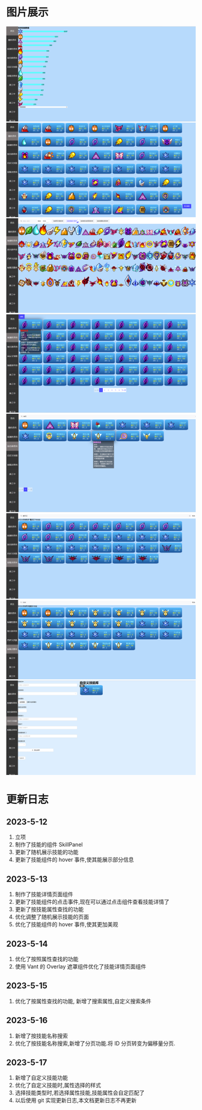 # 图片展示
![image](src/static/image/首页.png)
![image](src/static/image/随机查询.png)
![image](src/static/image/按属性搜索.png)
![image](src/static/image/按属性搜索结果.png)
![image](src/static/image/按技能名称.png)
![image](src/static/image/按技能持有者名字查找.png)
![image](src/static/image/按技能持有者查找.png)
![image](src/static/image/自定义技能.png)
# 更新日志

## 2023-5-12

1. 立项
2. 制作了技能的组件 SkillPanel
3. 更新了随机展示技能的功能
4. 更新了技能组件的 hover 事件,使其能展示部分信息

## 2023-5-13

1. 制作了技能详情页面组件
2. 更新了技能组件的点击事件,现在可以通过点击组件查看技能详情了
3. 更新了按技能属性查找的功能
4. 优化调整了随机展示技能的页面
5. 优化了技能组件的 hover 事件,使其更加美观

## 2023-5-14

1. 优化了按照属性查找的功能
2. 使用 Vant 的 Overlay 遮罩组件优化了技能详情页面组件

## 2023-5-15

1. 优化了按属性查找的功能, 新增了搜索属性,自定义搜索条件

## 2023-5-16

1. 新增了按技能名称搜索
2. 优化了按技能名称搜索,新增了分页功能.将 ID 分页转变为偏移量分页.

## 2023-5-17

1. 新增了自定义技能功能
2. 优化了自定义技能时,属性选择的样式
3. 选择技能类型时,若选择属性技能,技能属性会自定匹配了
4. 以后使用 git 实现更新日志,本文档更新日志不再更新
